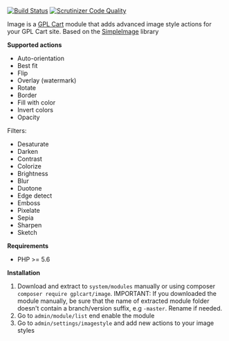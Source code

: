 [![Build Status](https://scrutinizer-ci.com/g/gplcart/image/badges/build.png?b=master)](https://scrutinizer-ci.com/g/gplcart/image/build-status/master)
[![Scrutinizer Code Quality](https://scrutinizer-ci.com/g/gplcart/image/badges/quality-score.png?b=master)](https://scrutinizer-ci.com/g/gplcart/image/?branch=master)

Image is a [GPL Cart](https://github.com/gplcart/gplcart) module that adds advanced image style actions for your GPL Cart site. Based on the [SimpleImage](https://github.com/claviska/SimpleImage) library

**Supported actions**

- Auto-orientation
- Best fit
- Flip
- Overlay (watermark)
- Rotate
- Border
- Fill with color
- Invert colors
- Opacity

Filters:

- Desaturate
- Darken
- Contrast
- Colorize
- Brightness
- Blur
- Duotone
- Edge detect
- Emboss
- Pixelate
- Sepia
- Sharpen
- Sketch

**Requirements**

- PHP >= 5.6

**Installation**

1. Download and extract to `system/modules` manually or using composer `composer require gplcart/image`. IMPORTANT: If you downloaded the module manually, be sure that the name of extracted module folder doesn't contain a branch/version suffix, e.g `-master`. Rename if needed.
2. Go to `admin/module/list` end enable the module
3. Go to `admin/settings/imagestyle` and add new actions to your image styles
